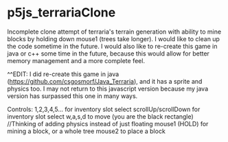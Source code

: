 # p5js_terrariaClone
Incomplete clone attempt of terraria's terrain generation with ability to mine blocks by holding down mouse1 (trees take longer).
I would like to clean up the code sometime in the future.
I would also like to re-create this game in java or c++ some time in the future, because this would allow for better memory management and a more complete feel.

^^EDIT: I did re-create this game in java (https://github.com/csgosmorf/Java_Terraria), and it has a sprite and physics too. I may not return to this javascript version because my java version has surpassed this one in many ways.

Controls:
  1,2,3,4,5... for inventory slot select
  scrollUp/scrollDown for inventory slot select
  w,a,s,d to move (you are the black rectangle) //Thinking of adding physics instead of just floating
  mouse1 (HOLD) for mining a block, or a whole tree
  mouse2 to place a block
